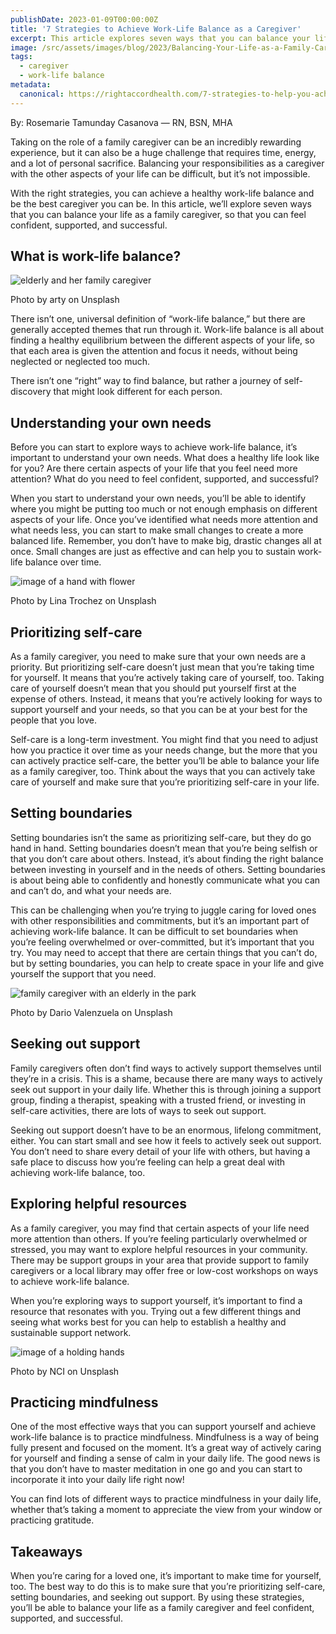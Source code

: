 ```yaml
---
publishDate: 2023-01-09T00:00:00Z
title: '7 Strategies to Achieve Work-Life Balance as a Caregiver'
excerpt: This article explores seven ways that you can balance your life as a family caregiver and at the same time feeling being confident, supported, and successful.
image: /src/assets/images/blog/2023/Balancing-Your-Life-as-a-Family-Caregiver.jpg
tags:
  - caregiver
  - work-life balance
metadata:
  canonical: https://rightaccordhealth.com/7-strategies-to-help-you-achieve-work-life-balance
---
```



By: Rosemarie Tamunday Casanova — RN, BSN, MHA


Taking on the role of a family caregiver can be an incredibly rewarding experience, but it can also be a huge challenge that requires time, energy, and a lot of personal sacrifice. Balancing your responsibilities as a caregiver with the other aspects of your life can be difficult, but it’s not impossible.

With the right strategies, you can achieve a healthy work-life balance and be the best caregiver you can be. In this article, we’ll explore seven ways that you can balance your life as a family caregiver, so that you can feel confident, supported, and successful.

What is work-life balance?
--------------------------

![elderly and her family caregiver](/src/assets/images/blog/2023/arty-FoPARf1hQY8-unsplash.jpg)

Photo by arty on Unsplash

There isn’t one, universal definition of “work-life balance,” but there are generally accepted themes that run through it. Work-life balance is all about finding a healthy equilibrium between the different aspects of your life, so that each area is given the attention and focus it needs, without being neglected or neglected too much.

There isn’t one “right” way to find balance, but rather a journey of self-discovery that might look different for each person.

Understanding your own needs
----------------------------

Before you can start to explore ways to achieve work-life balance, it’s important to understand your own needs. What does a healthy life look like for you? Are there certain aspects of your life that you feel need more attention? What do you need to feel confident, supported, and successful?

When you start to understand your own needs, you’ll be able to identify where you might be putting too much or not enough emphasis on different aspects of your life. Once you’ve identified what needs more attention and what needs less, you can start to make small changes to create a more balanced life. Remember, you don’t have to make big, drastic changes all at once. Small changes are just as effective and can help you to sustain work-life balance over time.

![image of a hand with flower](/src/assets/images/blog/2023/lina-trochez-ktPKyUs3Qjs-unsplash.jpg)

Photo by Lina Trochez on Unsplash

Prioritizing self-care
----------------------

As a family caregiver, you need to make sure that your own needs are a priority. But prioritizing self-care doesn’t just mean that you’re taking time for yourself. It means that you’re actively taking care of yourself, too. Taking care of yourself doesn’t mean that you should put yourself first at the expense of others. Instead, it means that you’re actively looking for ways to support yourself and your needs, so that you can be at your best for the people that you love.

Self-care is a long-term investment. You might find that you need to adjust how you practice it over time as your needs change, but the more that you can actively practice self-care, the better you’ll be able to balance your life as a family caregiver, too. Think about the ways that you can actively take care of yourself and make sure that you’re prioritizing self-care in your life.

Setting boundaries
------------------

Setting boundaries isn’t the same as prioritizing self-care, but they do go hand in hand. Setting boundaries doesn’t mean that you’re being selfish or that you don’t care about others. Instead, it’s about finding the right balance between investing in yourself and in the needs of others. Setting boundaries is about being able to confidently and honestly communicate what you can and can’t do, and what your needs are.

This can be challenging when you’re trying to juggle caring for loved ones with other responsibilities and commitments, but it’s an important part of achieving work-life balance. It can be difficult to set boundaries when you’re feeling overwhelmed or over-committed, but it’s important that you try. You may need to accept that there are certain things that you can’t do, but by setting boundaries, you can help to create space in your life and give yourself the support that you need.

![family caregiver with an elderly in the park](/src/assets/images/blog/2023/dario-valenzuela-PAGBeJrLiDA-unsplash.jpg)

Photo by Dario Valenzuela on Unsplash

Seeking out support
-------------------

Family caregivers often don’t find ways to actively support themselves until they’re in a crisis. This is a shame, because there are many ways to actively seek out support in your daily life. Whether this is through joining a support group, finding a therapist, speaking with a trusted friend, or investing in self-care activities, there are lots of ways to seek out support.

Seeking out support doesn’t have to be an enormous, lifelong commitment, either. You can start small and see how it feels to actively seek out support. You don’t need to share every detail of your life with others, but having a safe place to discuss how you’re feeling can help a great deal with achieving work-life balance, too.

Exploring helpful resources
---------------------------

As a family caregiver, you may find that certain aspects of your life need more attention than others. If you’re feeling particularly overwhelmed or stressed, you may want to explore helpful resources in your community. There may be support groups in your area that provide support to family caregivers or a local library may offer free or low-cost workshops on ways to achieve work-life balance.

When you’re exploring ways to support yourself, it’s important to find a resource that resonates with you. Trying out a few different things and seeing what works best for you can help to establish a healthy and sustainable support network.

![image of a holding hands](/src/assets/images/blog/2023/national-cancer-institute-BxXgTQEw1M4-unsplash.jpg)

Photo by NCI on Unsplash

Practicing mindfulness
----------------------

One of the most effective ways that you can support yourself and achieve work-life balance is to practice mindfulness. Mindfulness is a way of being fully present and focused on the moment. It’s a great way of actively caring for yourself and finding a sense of calm in your daily life. The good news is that you don’t have to master meditation in one go and you can start to incorporate it into your daily life right now!

You can find lots of different ways to practice mindfulness in your daily life, whether that’s taking a moment to appreciate the view from your window or practicing gratitude.

Takeaways
---------

When you’re caring for a loved one, it’s important to make time for yourself, too. The best way to do this is to make sure that you’re prioritizing self-care, setting boundaries, and seeking out support. By using these strategies, you’ll be able to balance your life as a family caregiver and feel confident, supported, and successful.